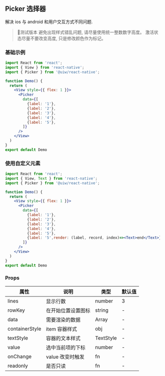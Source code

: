 Picker 选择器
---

解决 ios 与 android 和用户交互方式不同问题.
> 🚧测试版本
> 避免出现样式错乱问题, 请尽量使用统一整数数字高度。
> 激活状态尽量不要改变高度, 只是修改颜色作为标记。
<!--rehype:style=border-left: 8px solid #ffe564;background-color: #ffe56440;padding: 12px 16px;-->

<!-- ![](https://user-images.githubusercontent.com/66067296/139409471-846bdddb-99cc-4b2d-b2da-278da81b0c22.gif) -->
<!--rehype:style=zoom: 33%;float: right; margin-left: 15px;-->

### 基础示例

```jsx  mdx:preview
import React from 'react';
import { View } from 'react-native';
import { Picker } from '@uiw/react-native';

function Demo() {
  return (
    <View style={{ flex: 1 }}>
      <Picker
        data={[
          {label: '1'},
          {label: '2'},
          {label: '3'},
          {label: '4'},
          {label: '5'},
        ]}
      />
    </View>
  )
}
export default Demo
```

### 使用自定义元素

```jsx  mdx:preview
import React from 'react';
import { View, Text } from 'react-native';
import { Picker } from '@uiw/react-native';

function Demo() {
  return (
    <View style={{ flex: 1 }}>
      <Picker
        data={[
          {label: '1'},
          {label: '2'},
          {label: '3'},
          {label: '4'},
          {label: '5'},
          {label: '5',render: (label, record, index)=><Text>end</Text>},
        ]}
      />
    </View>
  )
}
export default Demo
```

### Props

属性 | 说明 | 类型 | 默认值
----|-----|------|------
| lines   | 显示行数   | number |  3  |
| rowKey    | 在开始位置设置图标  |  string | - |
| data   | 需要渲染的数据   | Array |  -  |
| containerStyle   | item 容器样式   | obj |  -  |
| textStyle    | 容器的文本样式  | TextStyle | -  |
| value | 选中当前项的下标   | number | -  |
| onChange | value 改变时触发       | fn | -  |
| readonly | 是否只读  | fn | -  |

